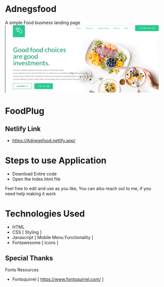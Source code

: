 # Adnegsfood
A simple Food business landing page 
![Project Overview](ProjectOverview.png)

# FoodPlug

## Netlify Link
- https://Adnegsfood.netlify.app/

# Steps to use Application
- Download Entire code
- Open the Index.html file

Feel free to edit and use as you like, You can also reach out to me, if you need help making it work

# Technologies Used
- HTML
- CSS [ Styling ]
- Javascript [ Mobile Menu Functionality ]
- Fontawesome [ Icons ]

## Special Thanks

Fonts Resources
- Fontsquirrel [ https://www.fontsquirrel.com/ ]
